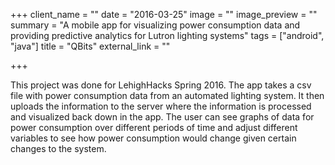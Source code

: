 +++
client_name = ""
date = "2016-03-25"
image = ""
image_preview = ""
summary = "A mobile app for visualizing power consumption data and providing predictive analytics for Lutron lighting systems"
tags = ["android", "java"]
title = "QBits"
external_link = ""

+++

This project was done for LehighHacks Spring 2016.  The app takes a csv file with power consumption data from an automated lighting system. It then uploads the information to the server where the information is processed and visualized back down in the app.  The user can see graphs of data for power consumption over different periods of time and adjust different variables to see how power consumption would change given certain changes to the system.
